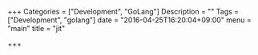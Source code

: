 +++
Categories = ["Development", "GoLang"]
Description = ""
Tags = ["Development", "golang"]
date = "2016-04-25T16:20:04+09:00"
menu = "main"
title = "jit"

+++

